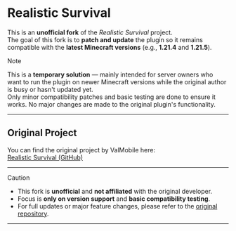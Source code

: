 # Realistic Survival

This is an **unofficial fork** of the *Realistic Survival* project.  
The goal of this fork is to **patch and update** the plugin so it remains compatible with the **latest Minecraft versions** (e.g., **1.21.4** and **1.21.5**).

> [!NOTE]
> This is a **temporary solution** — mainly intended for server owners who want to run the plugin on newer Minecraft versions while the original author is busy or hasn't updated yet.  
> Only minor compatibility patches and basic testing are done to ensure it works. No major changes are made to the original plugin's functionality.

---

## Original Project

You can find the original project by ValMobile here:  
[Realistic Survival (GitHub)](https://github.com/ValMobile/RealisticSurvival)

---

> [!CAUTION]
> - This fork is **unofficial** and **not affiliated** with the original developer.
> - Focus is **only on version support** and **basic compatibility testing**.
> - For full updates or major feature changes, please refer to the [original repository](https://github.com/ValMobile/RealisticSurvival).

---

